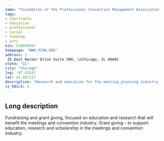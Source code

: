 ```yaml
---
name: "Foundation of the Professional Convention Management Association"
tags:
- charitable
- education
- professional
- social
- funding
- arts
ein: 529999947
homepage: "WWW.PCMA.ORG"
address: |
 35 East Wacker Drive Suite 500, \nChicago, IL 60601
state: "IL"
city: "Chicago"
lng: -87.62647
lat: 41.887157
description: "Research and education for the meeting planning industry. "
is_501c3: X
---
```


## Long description

Fundraising and grant giving, focused on education and research that will benefit the meetings and convention industry. Grant giving - to support education, research and scholarship in the meetings and convention industry. 
